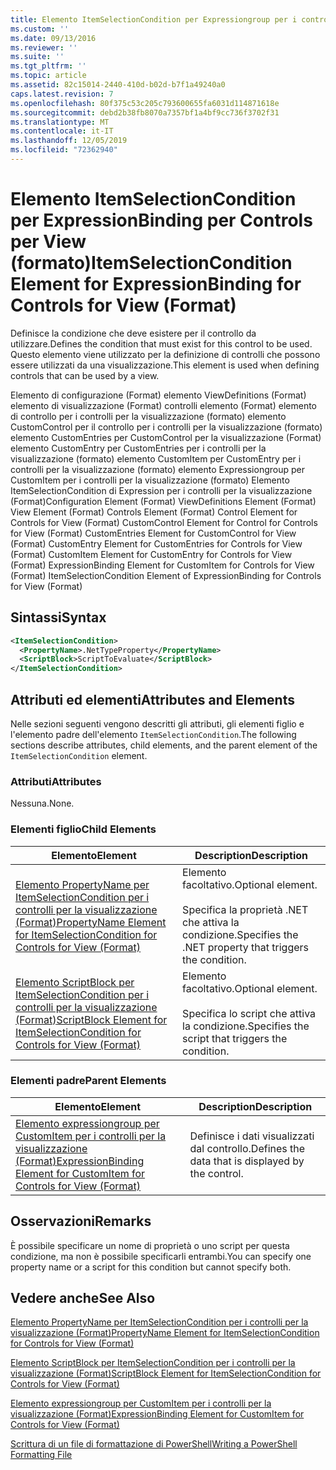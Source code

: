 ```yaml
---
title: Elemento ItemSelectionCondition per Expressiongroup per i controlli per la visualizzazione (Format) | Microsoft Docs
ms.custom: ''
ms.date: 09/13/2016
ms.reviewer: ''
ms.suite: ''
ms.tgt_pltfrm: ''
ms.topic: article
ms.assetid: 82c15014-2440-410d-b02d-b7f1a49240a0
caps.latest.revision: 7
ms.openlocfilehash: 80f375c53c205c793600655fa6031d114871618e
ms.sourcegitcommit: debd2b38fb8070a7357bf1a4bf9cc736f3702f31
ms.translationtype: MT
ms.contentlocale: it-IT
ms.lasthandoff: 12/05/2019
ms.locfileid: "72362940"
---
```

# <a name="itemselectioncondition-element-for-expressionbinding-for-controls-for-view-format"></a><span data-ttu-id="b7416-102">Elemento ItemSelectionCondition per ExpressionBinding per Controls per View (formato)</span><span class="sxs-lookup"><span data-stu-id="b7416-102">ItemSelectionCondition Element for ExpressionBinding for Controls for View (Format)</span></span>

<span data-ttu-id="b7416-103">Definisce la condizione che deve esistere per il controllo da utilizzare.</span><span class="sxs-lookup"><span data-stu-id="b7416-103">Defines the condition that must exist for this control to be used.</span></span> <span data-ttu-id="b7416-104">Questo elemento viene utilizzato per la definizione di controlli che possono essere utilizzati da una visualizzazione.</span><span class="sxs-lookup"><span data-stu-id="b7416-104">This element is used when defining controls that can be used by a view.</span></span>

<span data-ttu-id="b7416-105">Elemento di configurazione (Format) elemento ViewDefinitions (Format) elemento di visualizzazione (Format) controlli elemento (Format) elemento di controllo per i controlli per la visualizzazione (formato) elemento CustomControl per il controllo per i controlli per la visualizzazione (formato) elemento CustomEntries per CustomControl per la visualizzazione (Format) elemento CustomEntry per CustomEntries per i controlli per la visualizzazione (formato) elemento CustomItem per CustomEntry per i controlli per la visualizzazione (formato) elemento Expressiongroup per CustomItem per i controlli per la visualizzazione (formato) Elemento ItemSelectionCondition di Expression per i controlli per la visualizzazione (Format)</span><span class="sxs-lookup"><span data-stu-id="b7416-105">Configuration Element (Format) ViewDefinitions Element (Format) View Element (Format) Controls Element (Format) Control Element for Controls for View (Format) CustomControl Element for Control for Controls for View (Format) CustomEntries Element for CustomControl for View (Format) CustomEntry Element for CustomEntries for Controls for View (Format) CustomItem Element for CustomEntry for Controls for View (Format) ExpressionBinding Element for CustomItem for Controls for View (Format) ItemSelectionCondition Element of ExpressionBinding for Controls for View (Format)</span></span>

## <a name="syntax"></a><span data-ttu-id="b7416-106">Sintassi</span><span class="sxs-lookup"><span data-stu-id="b7416-106">Syntax</span></span>

```xml
<ItemSelectionCondition>
  <PropertyName>.NetTypeProperty</PropertyName>
  <ScriptBlock>ScriptToEvaluate</ScriptBlock>
</ItemSelectionCondition>
```

## <a name="attributes-and-elements"></a><span data-ttu-id="b7416-107">Attributi ed elementi</span><span class="sxs-lookup"><span data-stu-id="b7416-107">Attributes and Elements</span></span>

<span data-ttu-id="b7416-108">Nelle sezioni seguenti vengono descritti gli attributi, gli elementi figlio e l'elemento padre dell'elemento `ItemSelectionCondition`.</span><span class="sxs-lookup"><span data-stu-id="b7416-108">The following sections describe attributes, child elements, and the parent element of the `ItemSelectionCondition` element.</span></span>

### <a name="attributes"></a><span data-ttu-id="b7416-109">Attributi</span><span class="sxs-lookup"><span data-stu-id="b7416-109">Attributes</span></span>

<span data-ttu-id="b7416-110">Nessuna.</span><span class="sxs-lookup"><span data-stu-id="b7416-110">None.</span></span>

### <a name="child-elements"></a><span data-ttu-id="b7416-111">Elementi figlio</span><span class="sxs-lookup"><span data-stu-id="b7416-111">Child Elements</span></span>

|<span data-ttu-id="b7416-112">Elemento</span><span class="sxs-lookup"><span data-stu-id="b7416-112">Element</span></span>|<span data-ttu-id="b7416-113">Description</span><span class="sxs-lookup"><span data-stu-id="b7416-113">Description</span></span>|
|-------------|-----------------|
|[<span data-ttu-id="b7416-114">Elemento PropertyName per ItemSelectionCondition per i controlli per la visualizzazione (Format)</span><span class="sxs-lookup"><span data-stu-id="b7416-114">PropertyName Element for ItemSelectionCondition for Controls for View (Format)</span></span>](./propertyname-element-for-itemselectioncondition-for-controls-for-view-format.md)|<span data-ttu-id="b7416-115">Elemento facoltativo.</span><span class="sxs-lookup"><span data-stu-id="b7416-115">Optional element.</span></span><br /><br /> <span data-ttu-id="b7416-116">Specifica la proprietà .NET che attiva la condizione.</span><span class="sxs-lookup"><span data-stu-id="b7416-116">Specifies the .NET property that triggers the condition.</span></span>|
|[<span data-ttu-id="b7416-117">Elemento ScriptBlock per ItemSelectionCondition per i controlli per la visualizzazione (Format)</span><span class="sxs-lookup"><span data-stu-id="b7416-117">ScriptBlock Element for ItemSelectionCondition for Controls for View (Format)</span></span>](./scriptblock-element-for-itemselectioncondition-for-controls-for-view-format.md)|<span data-ttu-id="b7416-118">Elemento facoltativo.</span><span class="sxs-lookup"><span data-stu-id="b7416-118">Optional element.</span></span><br /><br /> <span data-ttu-id="b7416-119">Specifica lo script che attiva la condizione.</span><span class="sxs-lookup"><span data-stu-id="b7416-119">Specifies the script that triggers the condition.</span></span>|

### <a name="parent-elements"></a><span data-ttu-id="b7416-120">Elementi padre</span><span class="sxs-lookup"><span data-stu-id="b7416-120">Parent Elements</span></span>

|<span data-ttu-id="b7416-121">Elemento</span><span class="sxs-lookup"><span data-stu-id="b7416-121">Element</span></span>|<span data-ttu-id="b7416-122">Description</span><span class="sxs-lookup"><span data-stu-id="b7416-122">Description</span></span>|
|-------------|-----------------|
|[<span data-ttu-id="b7416-123">Elemento expressiongroup per CustomItem per i controlli per la visualizzazione (Format)</span><span class="sxs-lookup"><span data-stu-id="b7416-123">ExpressionBinding Element for CustomItem for Controls for View (Format)</span></span>](./expressionbinding-element-for-customitem-for-controls-for-view-format.md)|<span data-ttu-id="b7416-124">Definisce i dati visualizzati dal controllo.</span><span class="sxs-lookup"><span data-stu-id="b7416-124">Defines the data that is displayed by the control.</span></span>|

## <a name="remarks"></a><span data-ttu-id="b7416-125">Osservazioni</span><span class="sxs-lookup"><span data-stu-id="b7416-125">Remarks</span></span>

<span data-ttu-id="b7416-126">È possibile specificare un nome di proprietà o uno script per questa condizione, ma non è possibile specificarli entrambi.</span><span class="sxs-lookup"><span data-stu-id="b7416-126">You can specify one property name or a script for this condition but cannot specify both.</span></span>

## <a name="see-also"></a><span data-ttu-id="b7416-127">Vedere anche</span><span class="sxs-lookup"><span data-stu-id="b7416-127">See Also</span></span>

[<span data-ttu-id="b7416-128">Elemento PropertyName per ItemSelectionCondition per i controlli per la visualizzazione (Format)</span><span class="sxs-lookup"><span data-stu-id="b7416-128">PropertyName Element for ItemSelectionCondition for Controls for View (Format)</span></span>](./propertyname-element-for-itemselectioncondition-for-controls-for-view-format.md)

[<span data-ttu-id="b7416-129">Elemento ScriptBlock per ItemSelectionCondition per i controlli per la visualizzazione (Format)</span><span class="sxs-lookup"><span data-stu-id="b7416-129">ScriptBlock Element for ItemSelectionCondition for Controls for View (Format)</span></span>](./scriptblock-element-for-itemselectioncondition-for-controls-for-view-format.md)

[<span data-ttu-id="b7416-130">Elemento expressiongroup per CustomItem per i controlli per la visualizzazione (Format)</span><span class="sxs-lookup"><span data-stu-id="b7416-130">ExpressionBinding Element for CustomItem for Controls for View (Format)</span></span>](./expressionbinding-element-for-customitem-for-controls-for-view-format.md)

[<span data-ttu-id="b7416-131">Scrittura di un file di formattazione di PowerShell</span><span class="sxs-lookup"><span data-stu-id="b7416-131">Writing a PowerShell Formatting File</span></span>](./writing-a-powershell-formatting-file.md)
